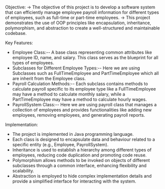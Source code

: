Objective:
-> The objective of this project is to develop a software system that can efficiently manage employee payroll information for different types of employees, such as full-time or  part-time employees. 
-> This project demonstrates the use of OOP principles like encapsulation, inheritance, polymorphism, and abstraction to create a well-structured and maintainable codebase. 

Key Features:
* Employee Class:-- A base class representing common attributes like employee ID, name, and salary. This class serves as the blueprint for all types of employees.
* Subclasses for Different Employee Types:-- Here we are using Subclasses such as FullTimeEmployee and PartTimeEmployee which all are  inherit from the Employee class.	
* Payroll Calculation Methods:-- Each subclass contains methods to calculate payroll specific to its employee type like a FullTimeEmployee may have a method to calculate monthly salary, 
   while a PartTimeEmployee may have a method to calculate hourly wages. 
* PayrollSystem Class:-- Here we are using payroll class that manages a collection of employees and provides functionalities like adding new employees, removing employees, and generating payroll reports.

Implementation:
* The project is implemented in Java programming language.
* Each class is designed to encapsulate data and behaviour related to a specific entity (e.g., Employee, PayrollSystem).
* Inheritance is used to establish a hierarchy among different types of employees, reducing code duplication and promoting code reuse.
* Polymorphism allows methods to be invoked on objects of different subclasses through a common interface, enhancing flexibility and scalability.
* Abstraction is employed to hide complex implementation details and provide a simplified interface for interacting with the system.

